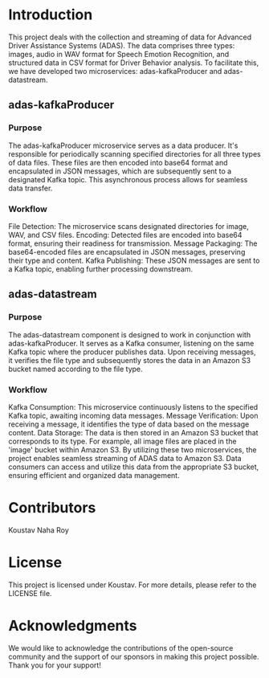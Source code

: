 
# Introduction

This project deals with the collection and streaming of data for Advanced Driver Assistance Systems (ADAS). The data comprises three types: images, audio in WAV format for Speech Emotion Recognition, and structured data in CSV format for Driver Behavior analysis. To facilitate this, we have developed two microservices: adas-kafkaProducer and adas-datastream.

## adas-kafkaProducer
### Purpose

The adas-kafkaProducer microservice serves as a data producer. It's responsible for periodically scanning specified directories for all three types of data files. These files are then encoded into base64 format and encapsulated in JSON messages, which are subsequently sent to a designated Kafka topic. This asynchronous process allows for seamless data transfer.

### Workflow

File Detection: The microservice scans designated directories for image, WAV, and CSV files.
Encoding: Detected files are encoded into base64 format, ensuring their readiness for transmission.
Message Packaging: The base64-encoded files are encapsulated in JSON messages, preserving their type and content.
Kafka Publishing: These JSON messages are sent to a Kafka topic, enabling further processing downstream.

## adas-datastream
### Purpose

The adas-datastream component is designed to work in conjunction with adas-kafkaProducer. It serves as a Kafka consumer, listening on the same Kafka topic where the producer publishes data. Upon receiving messages, it verifies the file type and subsequently stores the data in an Amazon S3 bucket named according to the file type.

### Workflow

Kafka Consumption: This microservice continuously listens to the specified Kafka topic, awaiting incoming data messages.
Message Verification: Upon receiving a message, it identifies the type of data based on the message content.
Data Storage: The data is then stored in an Amazon S3 bucket that corresponds to its type. For example, all image files are placed in the 'image' bucket within Amazon S3.
By utilizing these two microservices, the project enables seamless streaming of ADAS data to Amazon S3. Data consumers can access and utilize this data from the appropriate S3 bucket, ensuring efficient and organized data management.

# Contributors
Koustav Naha Roy

# License
This project is licensed under Koustav. For more details, please refer to the LICENSE file.

# Acknowledgments
We would like to acknowledge the contributions of the open-source community and the support of our sponsors in making this project possible. Thank you for your support!

